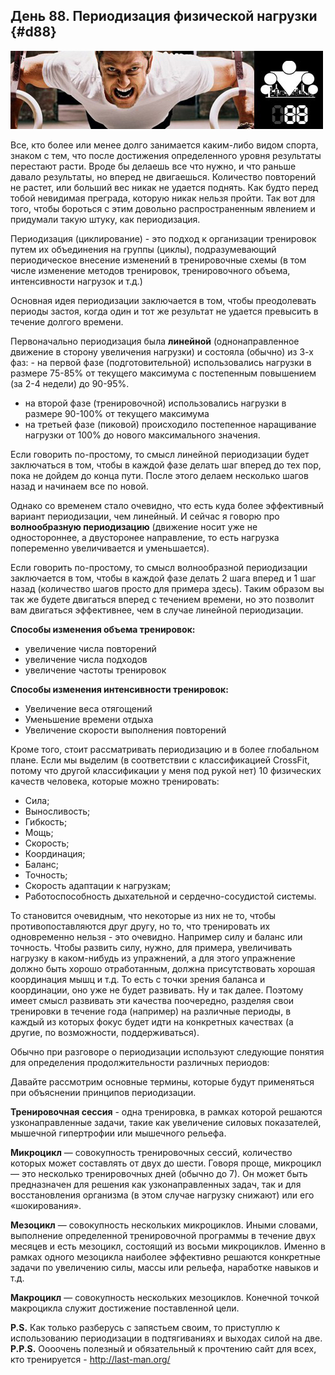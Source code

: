## День 88. Периодизация физической нагрузки {#d88}

![](src/img/88.jpg)

Все, кто более или менее долго занимается каким-либо видом спорта, знаком с тем, что после достижения определенного уровня результаты перестают расти. Вроде бы делаешь все что нужно, и что раньше давало результаты, но вперед не двигаешься. Количество повторений не растет, или больший вес никак не удается поднять. Как будто перед тобой невидимая преграда, которую никак нельзя пройти. Так вот для того, чтобы бороться с этим довольно распространенным явлением и придумали такую штуку, как периодизация. 

Периодизация (циклирование) - это подход к организации тренировок путем их объединения на группы (циклы), подразумевающий периодическое внесение изменений в тренировочные схемы (в том числе изменение методов тренировок, тренировочного объема, интенсивности нагрузок и т.д.) 

Основная идея периодизации заключается в том, чтобы преодолевать периоды застоя, когда один и тот же результат не удается превысить в течение долгого времени. 

Первоначально периодизация была **линейной** (однонаправленное движение в сторону увеличения нагрузки) и состояла (обычно) из 3-х фаз: - на первой фазе (подготовительной) использовались нагрузки в размере 75-85% от текущего максимума с постепенным повышением (за 2-4 недели) до 90-95%. 
- на второй фазе (тренировочной) использовались нагрузки в размере 90-100% от текущего максимума 
- на третьей фазе (пиковой) происходило постепенное наращивание нагрузки от 100% до нового максимального значения. 

Если говорить по-простому, то смысл линейной периодизации будет заключаться в том, чтобы в каждой фазе делать шаг вперед до тех пор, пока не дойдем до конца пути. После этого делаем несколько шагов назад и начинаем все по новой. 

Однако со временем стало очевидно, что есть куда более эффективный вариант периодизации, чем линейный. И сейчас я говорю про **волнообразную периодизацию** (движение носит уже не одностороннее, а двусторонее направление, то есть нагрузка попеременно увеличивается и уменьшается). 

Если говорить по-простому, то смысл волнообразной периодизации заключается в том, чтобы в каждой фазе делать 2 шага вперед и 1 шаг назад (количество шагов просто для примера здесь). Таким образом вы так же будете двигаться вперед с течением времени, но это позволит вам двигаться эффективнее, чем в случае линейной периодизации. 

**Способы изменения объема тренировок:** 
- увеличение числа повторений 
- увеличение числа подходов 
- увеличение частоты тренировок 

**Способы изменения интенсивности тренировок:** 
- Увеличение веса отягощений 
- Уменьшение времени отдыха 
- Увеличение скорости выполнения повторений 

Кроме того, стоит рассматривать периодизацию и в более глобальном плане. Если мы выделим (в соответствии с классификацией CrossFit, потому что другой классификации у меня под рукой нет) 10 физических качеств человека, которые можно тренировать: 

- Сила; 
- Выносливость; 
- Гибкость; 
- Мощь; 
- Скорость; 
- Координация; 
- Баланс; 
- Точность; 
- Скорость адаптации к нагрузкам; 
- Работоспособность дыхательной и сердечно-сосудистой системы. 

То становится очевидным, что некоторые из них не то, чтобы противопоставляются друг другу, но то, что тренировать их одновременно нельзя - это очевидно. Например силу и баланс или точность. Чтобы развить силу, нужно, для примера, увеличивать нагрузку в каком-нибудь из упражнений, а для этого упражнение должно быть хорошо отработанным, должна присутствовать хорошая координация мышц и т.д. То есть с точки зрения баланса и координации, оно уже не будет развивать. Ну и так далее. Поэтому имеет смысл развивать эти качества поочередно, разделяя свои тренировки в течение года (например) на различные периоды, в каждый из которых фокус будет идти на конкретных качествах (а другие, по возможности, поддерживаться). 

Обычно при разговоре о периодизации используют следующие понятия для определения продолжительности различных периодов: 

Давайте рассмотрим основные термины, которые будут применяться при объяснении принципов периодизации. 

**Тренировочная сессия** - одна тренировка, в рамках которой решаются узконаправленные задачи, такие как увеличение силовых показателей, мышечной гипертрофии или мышечного рельефа. 

**Микроцикл** — совокупность тренировочных сессий, количество которых может составлять от двух до шести. Говоря проще, микроцикл — это несколько тренировочных дней (обычно до 7). Он может быть предназначен для решения как узконаправленных задач, так и для восстановления организма (в этом случае нагрузку снижают) или его «шокирования». 

**Мезоцикл** — совокупность нескольких микроциклов. Иными словами, выполнение определенной тренировочной программы в течение двух месяцев и есть мезоцикл, состоящий из восьми микроциклов. Именно в рамках одного мезоцикла наиболее эффективно решаются конкретные задачи по увеличению силы, массы или рельефа, наработке навыков и т.д. 

**Макроцикл** — совокупность нескольких мезоциклов. Конечной точкой макроцикла служит достижение поставленной цели. 

**P.S.** Как только разберусь с запястьем своим, то приступлю к использованию периодизации в подтягиваниях и выходах силой на две. 
**P.P.S.** Оооочень полезный и обязательный к прочтению сайт для всех, кто тренируется - http://last-man.org/ 

